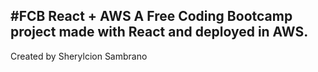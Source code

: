 #FCB React + AWS
A Free Coding Bootcamp project made with React and deployed in AWS.
---
Created by Sherylcion Sambrano
